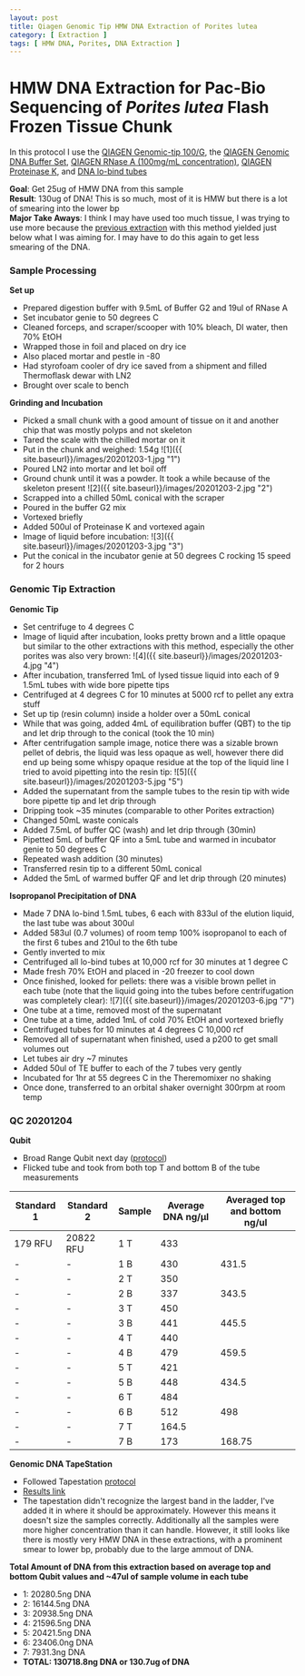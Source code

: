 ```yaml
---
layout: post
title: Qiagen Genomic Tip HMW DNA Extraction of Porites lutea
category: [ Extraction ]
tags: [ HMW DNA, Porites, DNA Extraction ]
---
```


# HMW DNA Extraction for Pac-Bio Sequencing of _Porites lutea_ Flash Frozen Tissue Chunk

In this protocol I use the [QIAGEN Genomic-tip 100/G](https://www.qiagen.com/us/products/discovery-and-translational-research/dna-rna-purification/dna-purification/genomic-dna/qiagen-genomic-tip-100g/#orderinginformation), the [QIAGEN Genomic DNA Buffer Set](https://www.qiagen.com/us/products/discovery-and-translational-research/dna-rna-purification/dna-purification/genomic-dna/blood-and-cell-culture-dna-midi-kit/#orderinginformation), [QIAGEN RNase A (100mg/mL concentration)](https://www.qiagen.com/us/products/discovery-and-translational-research/lab-essentials/enzymes/rnase-a/?clear=true#orderinginformation), [QIAGEN Proteinase K](https://www.qiagen.com/us/products/discovery-and-translational-research/lab-essentials/enzymes/qiagen-proteinase-k/?clear=true#orderinginformation), and [DNA lo-bind tubes](https://online-shop.eppendorf.us/US-en/Laboratory-Consumables-44512/Tubes-44515/DNA-LoBind-Tubes-PF-56252.html)

**Goal**: Get 25ug of HMW DNA from this sample         
**Result**: 130ug of DNA! This is so much, most of it is HMW but there is a lot of smearing into the lower bp  
**Major Take Aways**: I think I may have used too much tissue, I was trying to use more because the [previous extraction](https://meschedl.github.io/MESPutnam_Open_Lab_Notebook/pm-hmw/) with this method yielded just below what I was aiming for. I may have to do this again to get less smearing of the DNA.

### Sample Processing

**Set up**

- Prepared digestion buffer with 9.5mL of Buffer G2 and 19ul of RNase A
- Set incubator genie to 50 degrees C
- Cleaned forceps, and scraper/scooper with 10% bleach, DI water, then 70% EtOH
- Wrapped those in foil and placed on dry ice
- Also placed mortar and pestle in -80
- Had styrofoam cooler of dry ice saved from a shipment and filled Thermoflask dewar with LN2
- Brought over scale to bench

**Grinding and Incubation**

- Picked a small chunk with a good amount of tissue on it and another chip that was mostly polyps and not skeleton
- Tared the scale with the chilled mortar on it
- Put in the chunk and weighed: 1.54g
![1]({{ site.baseurl}}/images/20201203-1.jpg "1")
- Poured LN2 into mortar and let boil off
- Ground chunk until it was a powder. It took a while because of the skeleton present
![2]({{ site.baseurl}}/images/20201203-2.jpg "2")
- Scrapped into a chilled 50mL conical with the scraper
- Poured in the buffer G2 mix
- Vortexed briefly
- Added 500ul of Proteinase K and vortexed again
- Image of liquid before incubation:
![3]({{ site.baseurl}}/images/20201203-3.jpg "3")
- Put the conical in the incubator genie at 50 degrees C rocking 15 speed for 2 hours

### Genomic Tip Extraction

**Genomic Tip**

- Set centrifuge to 4 degrees C
- Image of liquid after incubation, looks pretty brown and a little opaque but similar to the other extractions with this method, especially the other porites was also very brown:
![4]({{ site.baseurl}}/images/20201203-4.jpg "4")
- After incubation, transferred 1mL of lysed tissue liquid into each of 9 1.5mL tubes with wide bore pipette tips
- Centrifuged at 4 degrees C for 10 minutes at 5000 rcf to pellet any extra stuff
- Set up tip (resin column) inside a holder over a 50mL conical
- While that was going, added 4mL of equilibration buffer (QBT) to the tip and let drip through to the conical (took the 10 min)
- After centrifugation sample image, notice there was a sizable brown pellet of debris, the liquid was less opaque as well, however there did end up being some whispy opaque residue at the top of the liquid line I tried to avoid pipetting into the resin tip:
![5]({{ site.baseurl}}/images/20201203-5.jpg "5")
- Added the supernatant from the sample tubes to the resin tip with  wide bore pipette tip and let drip through
- Dripping took ~35 minutes (comparable to other Porites extraction)
- Changed 50mL waste conicals
- Added 7.5mL of buffer QC (wash) and let drip through (30min)
- Pipetted 5mL of buffer QF into a 5mL tube and warmed in incubator genie to 50 degrees C
- Repeated wash addition (30 minutes)
- Transferred resin tip to a different 50mL conical
- Added the 5mL of warmed buffer QF and let drip through (20 minutes)

**Isopropanol Precipitation of DNA**

- Made 7 DNA lo-bind 1.5mL tubes, 6 each with 833ul of the elution liquid, the last tube was about 300ul
- Added 583ul (0.7 volumes) of room temp 100% isopropanol to each of the first 6 tubes and 210ul to the 6th tube
- Gently inverted to mix
- Centrifuged all lo-bind tubes at 10,000 rcf for 30 minutes at 1 degree C
- Made fresh 70% EtOH and placed in -20 freezer to cool down
- Once finished, looked for pellets: there was a visible brown pellet in each tube (note that the liquid going into the tubes before centrifugation was completely clear):
![7]({{ site.baseurl}}/images/20201203-6.jpg "7")
- One tube at a time, removed most of the supernatant
- One tube at a time, added 1mL of cold 70% EtOH and vortexed briefly
- Centrifuged tubes for 10 minutes at 4 degrees C 10,000 rcf
- Removed all of supernatant when finished, used a p200 to get small volumes out
- Let tubes air dry ~7 minutes
- Added 50ul of TE buffer to each of the 7 tubes very gently
- Incubated for 1hr at 55 degrees C in the Theremomixer no shaking
- Once done, transferred to an orbital shaker overnight 300rpm at room temp

### QC 20201204

**Qubit**

- Broad Range Qubit next day ([protocol](https://github.com/meschedl/PPP-Lab-Resources/blob/master/Protocols/Qubit-Assay-Protocol.md))
- Flicked tube and took from both top T and bottom B of the tube measurements

|Standard 1|Standard 2|Sample|Average DNA ng/µl| Averaged top and bottom ng/ul|
|---|----|----|----|---|
|179 RFU|20822 RFU|1 T|433||
|-|-|1 B|430|431.5|
|-|-|2 T|350||
|-|-|2 B|337|343.5|
|-|-|3 T|450||
|-|-|3 B|441|445.5|
|-|-|4 T|440||
|-|-|4 B|479|459.5|
|-|-|5 T|421||
|-|-|5 B|448|434.5|
|-|-|6 T|484||
|-|-|6 B|512|498|
|-|-|7 T|164.5||
|-|-|7 B|173|168.75|

**Genomic DNA TapeStation**

- Followed Tapestation [protocol](https://meschedl.github.io/MESPutnam_Open_Lab_Notebook/DNA-Tapestation/)
- [Results link](https://github.com/meschedl/MESPutnam_Open_Lab_Notebook/blob/master/tapestation_pdfs/2020-12-03%20-%2010.25.56.pdf)
- The tapestation didn't recognize the largest band in the ladder, I've added it in where it should be approximately. However this means it doesn't size the samples correctly. Additionally all the samples were more higher concentration than it can handle. However, it still looks like there is mostly very HMW DNA in these extractions, with a prominent smear to lower bp, probably due to the large ammout of DNA.

**Total Amount of DNA from this extraction based on average top and bottom Qubit values and ~47ul of sample volume in each tube**
- 1: 20280.5ng DNA
- 2: 16144.5ng DNA
- 3: 20938.5ng DNA
- 4: 21596.5ng DNA
- 5: 20421.5ng DNA
- 6: 23406.0ng DNA
- 7: 7931.3ng DNA
- **TOTAL: 130718.8ng DNA or 130.7ug of DNA**  
